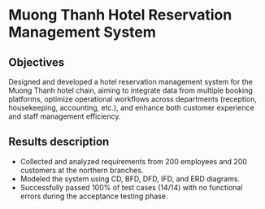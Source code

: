# Muong Thanh Hotel Reservation Management System
## Objectives
Designed and developed a hotel reservation management system for the Muong Thanh hotel chain, aiming to integrate data from multiple booking platforms, optimize operational workflows across departments (reception, housekeeping, accounting, etc.), and enhance both customer experience and staff management efficiency.
## Results description
- Collected and analyzed requirements from 200 employees and 200 customers at the northern branches.
- Modeled the system using CD, BFD, DFD, IFD, and ERD diagrams.
- Successfully passed 100% of test cases (14/14) with no functional errors during the acceptance testing phase.
